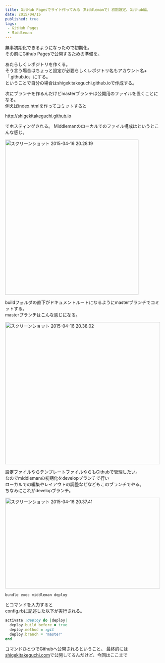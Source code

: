 ```yaml
---
title: GitHub Pagesでサイト作ってみる（Middlemanで）初期設定、Github編。
date: 2015/04/15
published: true
tags: 
 - GitHub Pages
 - Middleman
---
```


無事初期化できるようになったので初期化。<br>
その前にGithub Pagesで公開するための準備を。

あたらしくレポジトリを作くる。<br>
そう言う場合はちょっと設定が必要らしくレポジトリ名もアカウント名+「.github.io」にする。<br>
ということで自分の場合はshigekitakeguchi.github.ioで作成する。

<!-- more -->

次にブランチを作るんだけどmasterブランチは公開用のファイルを置くことになる。<br>
例えばindex.htmlを作ってコミットすると

http://shigekitakeguchi.github.io

でホスティングされる。
Middlemanのローカルでのファイル構成はというとこんな感じ。

<a href="https://www.flickr.com/photos/shigeki_takeguchi/16978635348" title="スクリーンショット 2015-04-16 20.28.19 by shigeki takeguchi, on Flickr"><img src="https://farm8.staticflickr.com/7694/16978635348_778a77fae5.jpg" width="430" height="500" alt="スクリーンショット 2015-04-16 20.28.19" class="image-border"></a>

buildフォルダの直下がドキュメントルートになるようにmasterブランチでコミットする。<br>
masterブランチはこんな感じになる。

<a href="https://www.flickr.com/photos/shigeki_takeguchi/16978923670" title="スクリーンショット 2015-04-16 20.38.02 by shigeki takeguchi, on Flickr"><img src="https://farm9.staticflickr.com/8706/16978923670_eb76d343da.jpg" width="500" height="458" alt="スクリーンショット 2015-04-16 20.38.02" class="image-border"></a>

設定ファイルやらテンプレートファイルやらもGithubで管理したい。<br>
なのでmiddlemanの初期化をdevelopブランチで行い<br>
ローカルでの編集やレイアウトの調整などなどもこのブランチでやる。<br>
ちなみにこれがdevelopブランチ。

<a href="https://www.flickr.com/photos/shigeki_takeguchi/16978698188" title="スクリーンショット 2015-04-16 20.37.41 by shigeki takeguchi, on Flickr"><img src="https://farm9.staticflickr.com/8795/16978698188_4bcebb5b4a.jpg" width="500" height="292" alt="スクリーンショット 2015-04-16 20.37.41" class="image-border"></a>

```shell
bundle exec middleman deploy
```
とコマンドを入力すると<br>
config.rbに記述した以下が実行される。

```ruby
activate :deploy do |deploy|
  deploy.build_before = true
  deploy.method = :git
  deploy.branch = 'master'
end
```

コマンドひとつでGithubへ公開されるということ。
最終的には[shigekitakeguchi.com](http://shigekitakeguchi.com/)で公開してるんだけど、今回はここまで<br>
